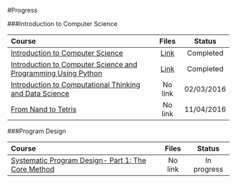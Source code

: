 #Progress

###Introduction to Computer Science

Course|Files|Status
:--|:--:|:--:
[Introduction to Computer Science](https://www.edx.org/course/introduction-computer-science-harvardx-cs50x#!)| [Link](https://github.com/NicolaFerracin/oss/tree/master/Introduction%20to%20Computer%20Science)|Completed
[Introduction to Computer Science and Programming Using Python](https://www.edx.org/course/introduction-computer-science-mitx-6-00-1x-5#!)| [Link](https://github.com/NicolaFerracin/oss/tree/master/Introduction%20to%20Computer%20Science%20and%20Programming%20Using%20Python)| Completed|
[Introduction to Computational Thinking and Data Science](https://www.edx.org/course/introduction-computational-thinking-data-mitx-6-00-2x-3#!)| No link| 02/03/2016
[From Nand to Tetris](https://www.coursera.org/course/nand2tetris1?authMode=signup&action=enroll&sessionId=972123)| No link| 11/04/2016

###Program Design

Course|Files|Status
:--|:--:|:--:
[Systematic Program Design- Part 1: The Core Method](https://www.edx.org/course/systematic-program-design-part-1-core-ubcx-spd1x-0)| No link| In progress
